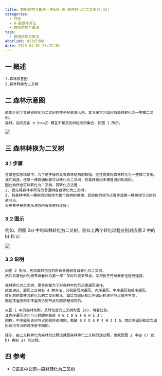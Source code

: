 ```yaml
---
title: 数据结构与算法——第6章-树-森林转化为二叉树(6.15)
categories:
  - 开发
  - N-数据与算法
  - 数据结构与算法
tags:
  - 数据结构与算法
abbrlink: d23d7d88
date: 2023-04-01 23:27:30
---
```

## 一 概述

```
1.森林示意图
2.森林转换为二叉树
```

<!--more-->

## 二 森林示意图

```
前面介绍了普通树转化为二叉树的孩子兄弟表示法，本节来学习如何将森林转化为一整棵二叉树。
森林，指的是由 n（n>=2）棵互不相交的树组成的集合，如图 1 所示。
```

![][1]

## 三 森林转换为二叉树

### 3.1 步骤

```
在某些实际场景中，为了便于操作具有森林结构的数据，往往需要将森林转化为一整棵二叉树。
我们知道，任意一棵普通树都可以转化为二叉树，而森林是由多棵普通树构成的，
因此自然也可以转化为二叉树，其转化方法是：
1. 首先将森林中所有的普通树各自转化为二叉树；
2. 将森林中第一棵树的树根作为整个森林的树根，其他树的根节点看作是第一棵树根节点的兄弟节点，
采用孩子兄弟表示法将所有树进行连接；
```

### 3.2 图示

例如，将图 2a) 中的森林转化为二叉树，则以上两个转化过程分别对应图 2 中的 b) 和 c) 

![][2]

### 3.3 说明

```
如图 2 所示，先将森林包含的所有普通树各自转化为二叉树，
然后将其他树的根节点看作为第一棵二叉树的兄弟节点，采用孩子兄弟表示法进行连接。

森林转化为二叉树，更多的是为了对森林中的节点做遍历操作。
前面讲过，遍历二叉树有 4 种方法，分别是层次遍历、先序遍历、中序遍历和后序遍历。
转化前的森林与转化后的二叉树相比，其层次遍历和后序遍历的访问节点顺序不同，
而前序遍历和中序遍历访问节点的顺序是相同的。

以图 1 中的森林为例，其转化后的二叉树为图 2c)，两者比较，
其先序遍历访问节点的顺序都是 A B C D E F G H I J；
同样，中序遍历访问节点的顺序也相同，都是 B C D A F E H J I G。而后序遍历和层次遍历访问节点的顺序是不同的。

提示，由二叉树转化为森林的过程也就是森林转化二叉树的逆过程，也就是图 2 中由 c) 到 b) 再到 a) 的过程。
```

## 四 参考

* [C语言中文网—森林转化为二叉树](https://c.biancheng.net/view/vip_3397.html)


[1]:https://cdn.jsdelivr.net/gh/PGzxc/CDN/blog-data-struct-basic/ds-chap6-15-1.png
[2]:https://cdn.jsdelivr.net/gh/PGzxc/CDN/blog-data-struct-basic/ds-chap6-15-2.png






